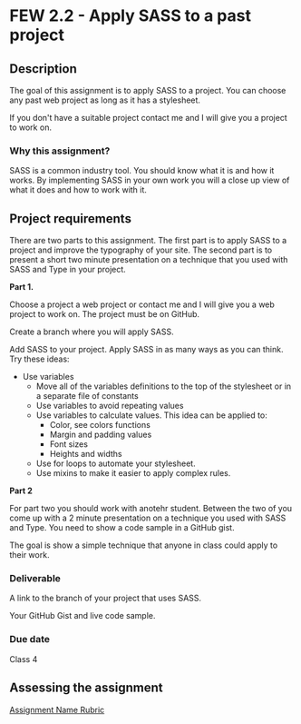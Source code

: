 # FEW 2.2 - Apply SASS to a past project

## Description 

The goal of this assignment is to apply SASS to a project. You can choose any past web project as long as it has a stylesheet. 

If you don't have a suitable project contact me and I will give you a project to work on. 

### Why this assignment?

SASS is a common industry tool. You should know what it is and how it works. By implementing SASS in your own work you will a close up view of what it does and how to work with it. 

## Project requirements

There are two parts to this assignment. The first part is to apply SASS to a project and improve the typography of your site. The second part is to present a short two minute presentation on a technique that you used with SASS and Type in your project. 

**Part 1.**

Choose a project a web project or contact me and I will give you a web project to work on. The project must be on GitHub. 

Create a branch where you will apply SASS. 

Add SASS to your project. Apply SASS in as many ways as you can think. Try these ideas: 

- Use variables
  - Move all of the variables definitions to the top of the stylesheet or in a separate file of constants
  - Use variables to avoid repeating values
  - Use variables to calculate values. This idea can be applied to: 
    - Color, see colors functions
    - Margin and padding values 
    - Font sizes 
    - Heights and widths
  - Use for loops to automate your stylesheet. 
  - Use mixins to make it easier to apply complex rules. 

**Part 2**

For part two you should work with anotehr student. Between the two of you come up with a 2 minute presentation on a technique you used with SASS and Type. You need to show a code sample in a GitHub gist.

The goal is show a simple technique that anyone in class could apply to their work. 

### Deliverable

A link to the branch of your project that uses SASS. 

Your GitHub Gist and live code sample. 

### Due date

Class 4

## Assessing the assignment

[Assignment Name Rubric](./assignment-3-SASS-rubric.md)



